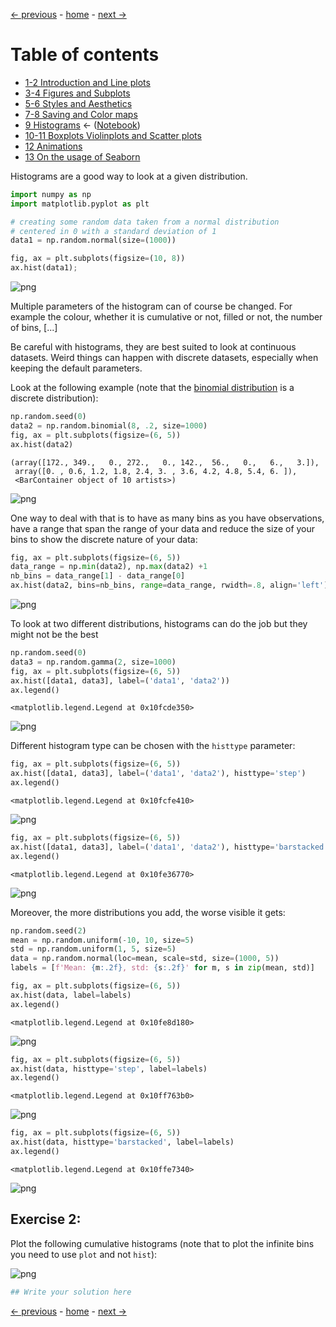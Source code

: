 [&larr; previous](../7-8-Saving-and-Color-maps/7-8-Saving-and-Color-maps.md) - [home](https://guignardlab.github.io/CenTuri-Course-2022/) - [next &rarr;](../10-11-Boxplots-Violinplots-and-Scatter-plots/10-11-Boxplots-Violinplots-and-Scatter-plots.md)

# Table of contents
* [1-2 Introduction and Line plots](../1-2-Intro-and-Line-plots/1-2-Intro-and-Line-plots.md)
* [3-4 Figures and Subplots](../3-4-Figures-and-Subplots/3-4-Figures-and-Subplots.md)
* [5-6 Styles and Aesthetics](../5-6-Styles-and-Aesthetics/5-6-Styles-and-Aesthetics.md)
* [7-8 Saving and Color maps](../7-8-Saving-and-Color-maps/7-8-Saving-and-Color-maps.md)
* [9 Histograms](../9-Histograms/9-Histograms.md) &larr; ([Notebook](../../../09-Histograms.ipynb))
* [10-11 Boxplots Violinplots and Scatter plots](../10-11-Boxplots-Violinplots-and-Scatter-plots/10-11-Boxplots-Violinplots-and-Scatter-plots.md)
* [12 Animations](../12-Animations/12-Animations.md)
* [13 On the usage of Seaborn](../13-Seaborn/13-Seaborn.md)

Histograms are a good way to look at a given distribution.


```python
import numpy as np
import matplotlib.pyplot as plt
```


```python
# creating some random data taken from a normal distribution
# centered in 0 with a standard deviation of 1
data1 = np.random.normal(size=(1000))
```


```python
fig, ax = plt.subplots(figsize=(10, 8))
ax.hist(data1);
```


    
![png](output_3_0.png)
    


Multiple parameters of the histogram can of course be changed.
For example the colour, whether it is cumulative or not, filled or not, the number of bins, [...]

Be careful with histograms, they are best suited to look at continuous datasets.
Weird things can happen with discrete datasets, especially when keeping the default parameters.

Look at the following example (note that the [binomial distribution](https://en.wikipedia.org/wiki/Binomial_distribution) is a discrete distribution):


```python
np.random.seed(0)
data2 = np.random.binomial(8, .2, size=1000)
fig, ax = plt.subplots(figsize=(6, 5))
ax.hist(data2)
```




    (array([172., 349.,   0., 272.,   0., 142.,  56.,   0.,   6.,   3.]),
     array([0. , 0.6, 1.2, 1.8, 2.4, 3. , 3.6, 4.2, 4.8, 5.4, 6. ]),
     <BarContainer object of 10 artists>)




    
![png](output_6_1.png)
    


One way to deal with that is to have as many bins as you have observations, have a range that span the range of your data and reduce the size of your bins to show the discrete nature of your data:


```python
fig, ax = plt.subplots(figsize=(6, 5))
data_range = np.min(data2), np.max(data2) +1
nb_bins = data_range[1] - data_range[0]
ax.hist(data2, bins=nb_bins, range=data_range, rwidth=.8, align='left');
```


    
![png](output_8_0.png)
    


To look at two different distributions, histograms can do the job but they might not be the best


```python
np.random.seed(0)
data3 = np.random.gamma(2, size=1000)
fig, ax = plt.subplots(figsize=(6, 5))
ax.hist([data1, data3], label=('data1', 'data2'))
ax.legend()
```




    <matplotlib.legend.Legend at 0x10fcde350>




    
![png](output_10_1.png)
    


Different histogram type can be chosen with the `histtype` parameter:


```python
fig, ax = plt.subplots(figsize=(6, 5))
ax.hist([data1, data3], label=('data1', 'data2'), histtype='step')
ax.legend()
```




    <matplotlib.legend.Legend at 0x10fcfe410>




    
![png](output_12_1.png)
    



```python
fig, ax = plt.subplots(figsize=(6, 5))
ax.hist([data1, data3], label=('data1', 'data2'), histtype='barstacked')
ax.legend()
```




    <matplotlib.legend.Legend at 0x10fe36770>




    
![png](output_13_1.png)
    


Moreover, the more distributions you add, the worse visible it gets:


```python
np.random.seed(2)
mean = np.random.uniform(-10, 10, size=5)
std = np.random.uniform(1, 5, size=5)
data = np.random.normal(loc=mean, scale=std, size=(1000, 5))
labels = [f'Mean: {m:.2f}, std: {s:.2f}' for m, s in zip(mean, std)]
```


```python
fig, ax = plt.subplots(figsize=(6, 5))
ax.hist(data, label=labels)
ax.legend()
```




    <matplotlib.legend.Legend at 0x10fe8d180>




    
![png](output_16_1.png)
    



```python
fig, ax = plt.subplots(figsize=(6, 5))
ax.hist(data, histtype='step', label=labels)
ax.legend()
```




    <matplotlib.legend.Legend at 0x10ff763b0>




    
![png](output_17_1.png)
    



```python
fig, ax = plt.subplots(figsize=(6, 5))
ax.hist(data, histtype='barstacked', label=labels)
ax.legend()
```




    <matplotlib.legend.Legend at 0x10ffe7340>




    
![png](output_18_1.png)
    


## Exercise 2:

Plot the following cumulative histograms (note that to plot the infinite bins you need to use `plot` and not `hist`):

![png](../../exercise_2.png)


```python
## Write your solution here
```

[&larr; previous](../7-8-Saving-and-Color-maps/7-8-Saving-and-Color-maps.md) - [home](https://guignardlab.github.io/CenTuri-Course-2022/) - [next &rarr;](../10-11-Boxplots-Violinplots-and-Scatter-plots/10-11-Boxplots-Violinplots-and-Scatter-plots.md)